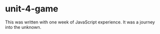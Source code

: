 # unit-4-game
This was written with one week of JavaScript experience. It was a journey into the unknown.
